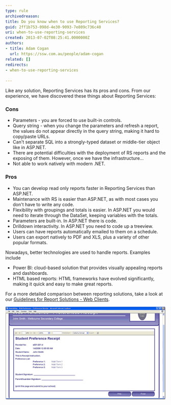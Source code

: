 ```yaml
---
type: rule
archivedreason: 
title: Do you know when to use Reporting Services?
guid: 2ff1b753-098d-4e30-9093-7e809c736c40
uri: when-to-use-reporting-services
created: 2013-07-02T08:25:41.0000000Z
authors:
- title: Adam Cogan
  url: https://ssw.com.au/people/adam-cogan
related: []
redirects:
- when-to-use-reporting-services

---
```


Like any solution, Reporting Services has its pros and cons. From our experience, we have discovered these things about Reporting Services:
<!--endintro-->

### Cons

* Parameters - you are forced to use built-in controls.
* Query string - when you change the parameters and refresh a report, the values do not appear directly in the query string, making it hard to copy/paste URLs.
* Can't separate SQL into a strongly-typed dataset or middle-tier object like in ASP.NET.
* There are potential difficulties with the deployment of RS reports and the exposing of them. However, once we have the infrastructure...
* Not able to work natively with modern .NET.

### Pros 

* You can develop read only reports faster in Reporting Services than ASP.NET.
* Maintenance with RS is easier than ASP.NET, as with most cases you don't have to write any code.
* Flexibility with groupings and totals is easier. In ASP.NET you would need to iterate through the DataSet, keeping variables with the totals.
* Parameters are built-in. In ASP.NET there is code.
* Drilldown interactivity. In ASP.NET you need to code up a treeview.
* Users can have reports automatically emailed to them on a schedule.
* Users can export natively to PDF and XLS, plus a variety of other popular formats.

Nowadays, better technologies are used to handle reports. Examples include

* Power BI: cloud-based solution that provides visually appealing reports and dashboards.
* HTML based reports: HTML frameworks have evolved significantly, making it quick and easy to make great reports.

For a more detailed comparison between reporting solutions, take a look at our [Guidelines for Report Solutions - Web Clients](https://www.ssw.com.au/ssw/Standards/DeveloperDotNet/guidelinesforreportingwebclient.aspx).

![Figure: Reporting Services has built-in support for PDF/XLS export and can be embedded in your ASP.NET pages](RSRulesUseRS1.gif)
